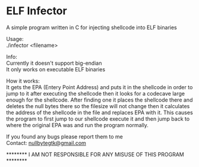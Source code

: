 # ELF Infector
A simple program written in C for injecting shellcode into ELF binaries<br>

Usage:<br>
  ./infector \<filename\>
  
Info:<br>
  Currently it doesn't support big-endian<br>
  It only works on executable ELF binaries

How it works:<br>
  It gets the EPA (Entery Point Address) and puts it in the shellcode in order to jump to it after executing the shellcode then it
  looks for a codecave large enough for the shellcode. After finding one it places the shellcode there and deletes the null bytes
  there so the filesize will not change then it calculates the address of the shellcode in the file and replaces EPA with it.
  This causes the program to first jump to our shellcode execute it and then jump back to where the original EPA was and run the
  program normally.

If you found any bugs please report them to me<br>
Contact: nullbytegtk@gmail.com

******** I AM NOT RESPONSIBLE FOR ANY MISUSE OF THIS PROGRAM ********
